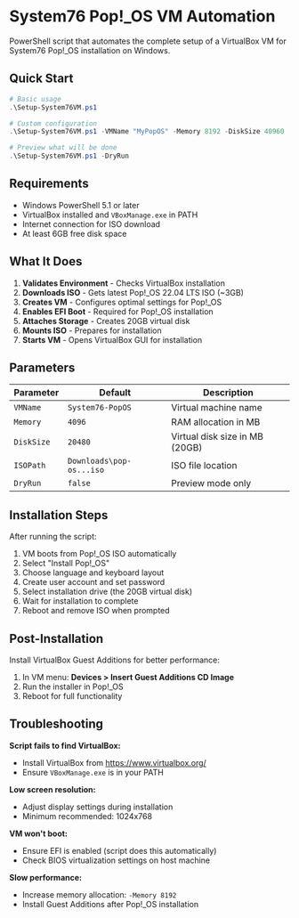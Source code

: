 # System76 Pop!_OS VM Automation

PowerShell script that automates the complete setup of a VirtualBox VM for System76 Pop!_OS installation on Windows.

## Quick Start

```powershell
# Basic usage
.\Setup-System76VM.ps1

# Custom configuration
.\Setup-System76VM.ps1 -VMName "MyPopOS" -Memory 8192 -DiskSize 40960

# Preview what will be done
.\Setup-System76VM.ps1 -DryRun
```

## Requirements

- Windows PowerShell 5.1 or later
- VirtualBox installed and `VBoxManage.exe` in PATH
- Internet connection for ISO download
- At least 6GB free disk space

## What It Does

1. **Validates Environment** - Checks VirtualBox installation
2. **Downloads ISO** - Gets latest Pop!_OS 22.04 LTS ISO (~3GB)
3. **Creates VM** - Configures optimal settings for Pop!_OS
4. **Enables EFI Boot** - Required for Pop!_OS installation
5. **Attaches Storage** - Creates 20GB virtual disk
6. **Mounts ISO** - Prepares for installation
7. **Starts VM** - Opens VirtualBox GUI for installation

## Parameters

| Parameter | Default | Description |
|-----------|---------|-------------|
| `VMName` | `System76-PopOS` | Virtual machine name |
| `Memory` | `4096` | RAM allocation in MB |
| `DiskSize` | `20480` | Virtual disk size in MB (20GB) |
| `ISOPath` | `Downloads\pop-os...iso` | ISO file location |
| `DryRun` | `false` | Preview mode only |

## Installation Steps

After running the script:

1. VM boots from Pop!_OS ISO automatically
2. Select "Install Pop!_OS" 
3. Choose language and keyboard layout
4. Create user account and set password
5. Select installation drive (the 20GB virtual disk)
6. Wait for installation to complete
7. Reboot and remove ISO when prompted

## Post-Installation

Install VirtualBox Guest Additions for better performance:
1. In VM menu: **Devices > Insert Guest Additions CD Image**
2. Run the installer in Pop!_OS
3. Reboot for full functionality

## Troubleshooting

**Script fails to find VirtualBox:**
- Install VirtualBox from https://www.virtualbox.org/
- Ensure `VBoxManage.exe` is in your PATH

**Low screen resolution:**
- Adjust display settings during installation
- Minimum recommended: 1024x768

**VM won't boot:**
- Ensure EFI is enabled (script does this automatically)
- Check BIOS virtualization settings on host machine

**Slow performance:**
- Increase memory allocation: `-Memory 8192`
- Install Guest Additions after Pop!_OS installation